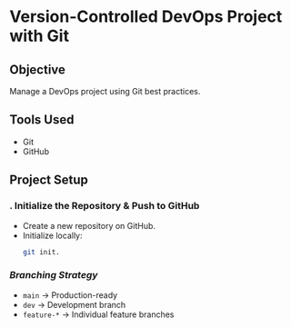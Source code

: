 # Version-Controlled DevOps Project with Git

## **Objective**
Manage a DevOps project using Git best practices.

## **Tools Used**
- Git
- GitHub

## **Project Setup**
### **. Initialize the Repository & Push to GitHub**
- Create a new repository on GitHub.
- Initialize locally:
  ```bash
  git init.

### *Branching Strategy*
- `main` → Production-ready
- `dev` → Development branch
- `feature-*` → Individual feature branches
